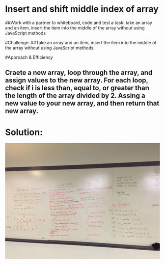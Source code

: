 # Insert and shift middle index of array
##Work with a partner to whiteboard, code and test a task: take an array and an item, insert the item into the middle of the array without using JavaScript methods

#Challenge:
##Take an array and an item, insert the item into the middle of the array without using JavaScript methods. 

#Approach & Efficiency
## Craete a new array, loop through the array, and assign values to the new array. For each loop, check if i is less than, equal to, or greater than the length of the array divided by 2. Assing a new value to your new array, and then return that new array.

# Solution: 
![image](assets/whitboard.JPG)
